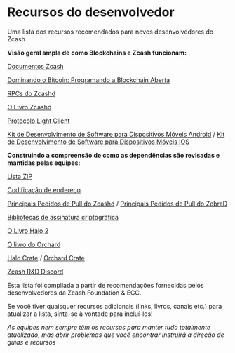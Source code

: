 # Recursos do desenvolvedor

Uma lista dos recursos recomendados para novos desenvolvedores do Zcash

**Visão geral ampla de como Blockchains e Zcash funcionam:**

[Documentos Zcash ](https://zcash.readthedocs.io/en/latest/)

[Dominando o Bitcoin: Programando a Blockchain Aberta](https://www.amazon.com/Mastering-Bitcoin-Programming-Open-Blockchain-ebook/dp/B071K7FCD4)

[RPCs do Zcashd](https://zcash.github.io/rpc/)

[O Livro Zcashd](https://zcash.github.io/zcash/)

[Protocolo Light Client](https://zcash.readthedocs.io/en/latest/lightwalletd/index.html)

[Kit de Desenvolvimento de Software para Dispositivos Móveis Android](https://github.com/zcash/zcash-android-wallet-sdk) / [Kit de Desenvolvimento de Software para Dispositivos Móveis IOS](https://github.com/zcash/ZcashLightClientKit)

**Construindo a compreensão de como as dependências são revisadas e mantidas pelas equipes:**

[Lista ZIP](https://zips.z.cash)

[Codificação de endereço](https://zips.z.cash/protocol/protocol.pdf#5.6%20Encodings%20of%20Addresses%20and%20Keys)

[Principais Pedidos de Pull do Zcashd](https://github.com/zcash/zcash/pulls) / [Principais Pedidos de Pull do ZebraD](https://github.com/ZcashFoundation/zebra/pulls)

[Bibliotecas de assinatura criptográfica](https://github.com/orgs/ZcashFoundation/repositories?type=all)

[O Livro Halo 2](https://zcash.github.io/halo2/index.html)

[O livro do Orchard](https://zcash.github.io/orchard/)

[Halo Crate]() / [Orchard Crate](https://docs.rs/orchard/latest/orchard/)

[Zcash R&D Discord](https://discord.com/invite/xRVCHQT6)


Esta lista foi compilada a partir de recomendações fornecidas pelos desenvolvedores da Zcash Foundation & ECC.

Se você tiver quaisquer recursos adicionais (links, livros, canais etc.) para atualizar a lista, sinta-se à vontade para incluí-los!

*As equipes nem sempre têm os recursos para manter tudo totalmente atualizado, mas abrir problemas que você encontrar instruirá a direção de guias e recursos*

